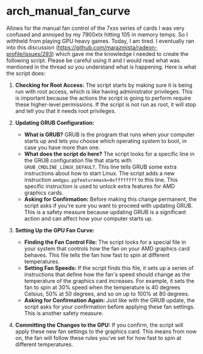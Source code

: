 # arch_manual_fan_curve
Allows for the manual fan control of the 7xxx series of cards
I was very confused and annoyed by my 7900xtx hitting 105 in memory temps. So I withheld from playing GPU heavy games. Today, I am tired. 
I eventually ran into this discussion (https://github.com/marazmista/radeon-profile/issues/293) which gave me the knowledge I needed to create the following script. Please be careful using it and
I would read what was mentioned in the thread so you understand what is happening. Here is what the script does:

1. **Checking for Root Access:**
   The script starts by making sure it is being run with root access, which is like having administrator privileges. This is important because the actions the script is going to perform require these higher-level permissions. If the script is not run as root, it will stop and tell you that it needs root privileges.

2. **Updating GRUB Configuration:**
   - **What is GRUB?** GRUB is the program that runs when your computer starts up and lets you choose which operating system to boot, in case you have more than one.
   - **What does the script do here?** The script looks for a specific line in the GRUB configuration file that starts with `GRUB_CMDLINE_LINUX_DEFAULT`. This line tells GRUB some extra instructions about how to start Linux. The script adds a new instruction `amdgpu.ppfeaturemask=0xffffffff` to this line. This specific instruction is used to unlock extra features for AMD graphics cards.
   - **Asking for Confirmation:** Before making this change permanent, the script asks if you're sure you want to proceed with updating GRUB. This is a safety measure because updating GRUB is a significant action and can affect how your computer starts up.

3. **Setting Up the GPU Fan Curve:**
   - **Finding the Fan Control File:** The script looks for a special file in your system that controls how the fan on your AMD graphics card behaves. This file tells the fan how fast to spin at different temperatures.
   - **Setting Fan Speeds:** If the script finds this file, it sets up a series of instructions that define how the fan's speed should change as the temperature of the graphics card increases. For example, it sets the fan to spin at 30% speed when the temperature is 40 degrees Celsius, 50% at 50 degrees, and so on up to 100% at 80 degrees.
   - **Asking for Confirmation Again:** Just like with the GRUB update, the script asks for your confirmation before applying these fan settings. This is another safety measure.

4. **Committing the Changes to the GPU:**
   If you confirm, the script will apply these new fan settings to the graphics card. This means from now on, the fan will follow these rules you've set for how fast to spin at different temperatures.
